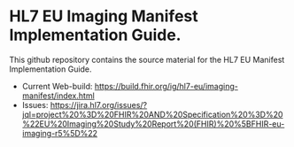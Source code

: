 # HL7 EU Imaging Manifest Implementation Guide.

This github repository contains the source material for the HL7 EU Manifest Implementation Guide.

* Current Web-build: https://build.fhir.org/ig/hl7-eu/imaging-manifest/index.html
* Issues: https://jira.hl7.org/issues/?jql=project%20%3D%20FHIR%20AND%20Specification%20%3D%20%22EU%20Imaging%20Study%20Report%20(FHIR)%20%5BFHIR-eu-imaging-r5%5D%22 

